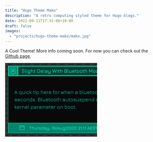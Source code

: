 ```yaml
---
title: "Hugo Theme Mako"
description: "A retro computing styled theme for Hugo blogs."
date: 2022-09-11T17:31:08+10:00
draft: false
images:
  - "projects/hugo-theme-mako/mako.jpg"
---
```


A Cool Theme! More info coming soon. For now you can check out the [Github page](https://github.com/Eraph/hugo-theme-mako).

<!--more-->

![Mako Theme with a Mako theme](mako.jpg)